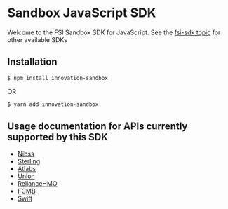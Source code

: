 # Sandbox JavaScript SDK

Welcome to the FSI Sandbox SDK for JavaScript. See the [fsi-sdk topic](https://github.com/topics/fsi-sdk) for other available SDKs

## Installation

```bash
$ npm install innovation-sandbox
```

OR

```bash
$ yarn add innovation-sandbox
```

## Usage documentation for APIs currently supported by this SDK

*   [Nibss](https://github.com/fsi-sandbox/fsi-sdk-javascript/tree/main/lib/nibss)
*   [Sterling](https://github.com/fsi-sandbox/fsi-sdk-javascript/tree/main/lib/sterling)
*   [Atlabs](https://github.com/fsi-sandbox/fsi-sdk-javascript/tree/main/lib/atlabs)
*   [Union](https://github.com/fsi-sandbox/fsi-sdk-javascript/tree/main/lib/union)
*   [RelianceHMO](https://github.com/fsi-sandbox/fsi-sdk-javascript/tree/main/lib/relianceHMO)
*   [FCMB](https://github.com/fsi-sandbox/fsi-sdk-javascript/tree/main/lib/fcmb)
*   [Swift](https://github.com/fsi-sandbox/fsi-sdk-javascript/tree/main/lib/swift)

